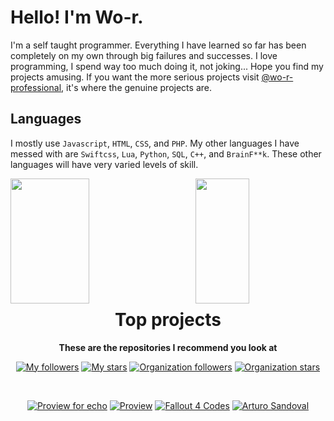 # Hello! I'm Wo-r.
I'm a self taught programmer. Everything I have learned so far has been completely on my own through big failures and successes. I love programming, I spend way too much doing it, not joking... Hope you find my projects amusing. If you want the more serious projects visit [@wo-r-professional](https://github.com/wo-r-professional), it's where the genuine projects are.

## Languages
I mostly use `Javascript`, `HTML`, `CSS`, and `PHP`. My other languages I have messed with are `Swiftcss`, `Lua`, `Python`, `SQL`, `C++`, and `BrainF**k`. These other languages will have very varied levels of skill.

<a href="https://github.com/wo-r"><img align="left" src="https://github-readme-stats.vercel.app/api?username=wo-r&bg_color=14141b&title_color=8F5E6A&icon_color=8F5E6A&text_color=E7B7C3&custom_title=Profile%20stats&count_private=true&include_all_commits=true&show_icons=true&hide_border=true&border_radius=0&text_bold=false" width="50%" height="200rem"/></a>
<a href="https://github.com/wo-r"><img align="right" src="https://github-readme-stats.vercel.app/api/top-langs/?username=wo-r&layout=compact&bg_color=14141b&title_color=8F5E6A&icon_color=8F5E6A&text_color=E7B7C3&custom_title=Frequent%20languages&count_private=true&include_all_commits=true&show_icons=true&hide_border=true&border_radius=0&text_bold=false" width="41.3%" height="200rem"/></a>

<br><br><br><br><br><br><br><br><br><br>

<div align="center">

  # Top projects
  **These are the repositories I recommend you look at**
  
  [![My followers](https://img.shields.io/github/followers/wo-r?label=My%20followers)](https://github.com/wo-r?tab=followers)
  [![My stars](https://img.shields.io/github/stars/wo-r?label=My%20stars)](https://github.com/wo-r?tab=repositories&q=&type=&language=&sort=stargazers)
  [![Organization followers](https://img.shields.io/github/followers/wo-r-professional?label=Organization%20followers)](https://github.com/orgs/wo-r-professional/followers)
  [![Organization stars](https://img.shields.io/github/stars/wo-r-professional?label=Organization%20stars&link=https%3A%2F%2Fgithub.com%2Fwo-r-professional)](https://github.com/wo-r-professional?q=&type=all&language=&sort=stargazers)
  
  <br>

  [![Proview for echo](https://github-readme-stats.vercel.app/api/pin/?username=wo-r-professional&repo=proview-for-echo&bg_color=14141b&title_color=8F5E6A&icon_color=8F5E6A&text_color=E7B7C3&count_private=true&include_all_commits=true&show_icons=true&hide_border=true&border_radius=0&text_bold=false)](https://github.com/wo-r-professional/proview-for-echo)
  [![Proview](https://github-readme-stats.vercel.app/api/pin/?username=wo-r-professional&repo=proview&bg_color=14141b&title_color=8F5E6A&icon_color=8F5E6A&text_color=E7B7C3&count_private=true&include_all_commits=true&show_icons=true&hide_border=true&border_radius=0&text_bold=false)](https://github.com/wo-r-professional/proview)
  [![Fallout 4 Codes](https://github-readme-stats.vercel.app/api/pin/?username=wo-r&repo=fallout-4-codes&bg_color=14141b&title_color=8F5E6A&icon_color=8F5E6A&text_color=E7B7C3&count_private=true&include_all_commits=true&show_icons=true&hide_border=true&border_radius=0&text_bold=false)](https://github.com/wo-r-professional/fallout-4-codes)
  [![Arturo Sandoval](https://github-readme-stats.vercel.app/api/pin/?username=wo-r&repo=arturo-sandoval-project&bg_color=14141b&title_color=8F5E6A&icon_color=8F5E6A&text_color=E7B7C3&count_private=true&include_all_commits=true&show_icons=true&hide_border=true&border_radius=0&text_bold=false)](https://github.com/wo-r/arturo-sandoval-project)

</div>
